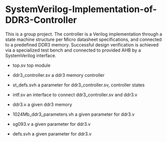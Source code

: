 # SystemVerilog-Implementation-of-DDR3-Controller
This is a group project. The controller is a Verilog implementation through a state machine structure per Micro datasheet specifications, and connected to a predefined DDR3 memory. Successful design verification is achieved via a specialized test bench and connected to provided AHB by a SystemVerilog interface.


- top.sv			top module
- ddr3_controller.sv		a ddr3 memory controller
- st_defs.svh			a parameter for ddr3_controller.sv, controller states
- intf.sv			an interface to connect ddr3_controller.sv and ddr3.v

- ddr3.v			a given ddr3 memory
- 1024Mb_ddr3_parameters.vh	a given parameter for ddr3.v
- sg093.v			a given parameter for ddr3.v
- defs.svh			a given parameter for ddr3.v





